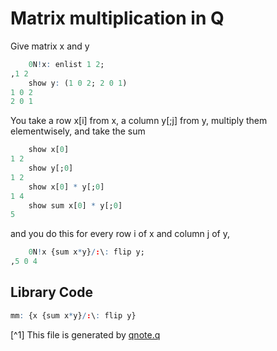 # Matrix multiplication in Q

Give matrix x and y
~~~q
    0N!x: enlist 1 2;
,1 2
    show y: (1 0 2; 2 0 1)
1 0 2
2 0 1
~~~

You take a row x[i] from x, a column y[;j] from y, multiply them elementwisely, and take the sum
~~~q
    show x[0]
1 2
    show y[;0]
1 2
    show x[0] * y[;0]
1 4
    show sum x[0] * y[;0]
5
~~~
and you do this for every row i of x and column j of y,
~~~q
    0N!x {sum x*y}/:\: flip y;
,5 0 4
~~~

## Library Code
~~~q
mm: {x {sum x*y}/:\: flip y}
~~~
[^1] This file is generated by [qnote.q](https://github.com/co-dh/qnote)
